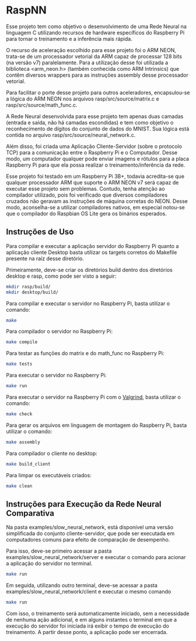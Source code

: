 # RaspNN

Esse projeto tem como objetivo o desenvolvimento de uma Rede Neural na linguagem C utilizando recursos de hardware específicos do Raspberry Pi para tornar o treinamento e a inferência mais rápida.

O recurso de aceleração escolhido para esse projeto foi o ARM NEON, trata-se de um processador vetorial da ARM capaz de processar 128 bits (na versão v7) paralelamente. Para a utilização desse foi utilizada a biblioteca <arm_neon.h> (também conhecida como ARM Intrinsics) que contêm diversos wrappers para as instruções assembly desse processador vetorial.

Para facilitar o porte desse projeto para outros aceleradores, encapsulou-se a lógica do ARM NEON nos arquivos rasp/src/source/matrix.c e rasp/src/source/math_func.c.

A Rede Neural desenvolvida para esse projeto tem apenas duas camadas (entrada e saída, não há camadas escondidas) e tem como objetivo o reconhecimento de dígitos do conjunto de dados do MNIST. Sua lógica está contida no arquivo rasp/src/source/neural_network.c.

Além disso, foi criada uma Aplicação Cliente-Servidor (sobre o protocolo TCP) para a comunicação entre o Raspberry Pi e o Computador. Desse modo, um computador qualquer pode enviar imagens e rótulos para a placa Raspberry Pi para que ela possa realizar o treinamento/inferência da rede.

Esse projeto foi testado em um Raspberry Pi 3B+, todavia acredita-se que qualquer processador ARM que suporte o ARM NEON v7 será capaz de executar esse projeto sem problemas. Contudo, tenha atenção ao compilador utilizado, pois foi verificado que diversos compiladores cruzados não geravam as instruções de máquina corretas do NEON. Desse modo, aconselha-se a utilizar compiladores nativos, em especial notou-se que o compilador do Raspbian OS Lite gera os binários esperados.

## Instruções de Uso

Para compilar e executar a aplicação servidor do Raspberry Pi quanto a aplicação cliente Desktop basta utilizar os targets corretos do Makefile presente na raíz desse diretório.

Primeiramente, deve-se criar os diretórios build dentro dos diretórios desktop e rasp, como pode ser visto a seguir:

```bash
mkdir rasp/build/
mkdir desktop/build/
```

Para compilar e executar o servidor no Raspberry Pi, basta utilizar o comando:

```bash
make
```

Para compilador o servidor no Raspberry Pi:

```bash
make compile
```

Para testar as funções do matrix e do math_func no Raspberry Pi:

```bash
make tests
```

Para executar o servidor no Raspberry Pi:

```bash
make run
```

Para executar o servidor na Raspberry Pi com o [Valgrind](https://valgrind.org/), basta utilizar o comando:

```bash
make check
```

Para gerar os arquivos em linguagem de montagem do Raspberry Pi, basta utilizar o comando:

```bash
make assembly
```

Para compilador o cliente no desktop:

```bash
make build_client
```

Para limpar os executáveis criados:

```bash
make clean
```

## Instruções para Execução da Rede Neural Comparativa

Na pasta examples/slow_neural_network, está disponível uma versão simplificada do conjunto cliente-servidor, que pode ser executada em computadores comuns para efeito de comparação de desempenho.

Para isso, deve-se primeiro acessar a pasta examples/slow_neural_network/server e executar o comando para acionar a aplicação do servidor no terminal.

```bash
make run
```

Em seguida, utilizando outro terminal, deve-se acessar a pasta examples/slow_neural_network/client e executar o mesmo comando

```bash
make run
```
Com isso, o treinamento será automaticamente iniciado, sem a necessidade de nenhuma ação adicional, e em alguns instantes o terminal em que a execução do servidor foi iniciada irá exibir o tempo de execução do treinamento. A partir desse ponto, a aplicação pode ser encerrada.

